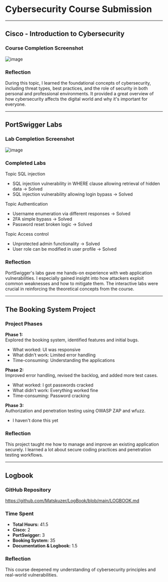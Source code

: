# Cybersecurity Course Submission

---

## Cisco - Introduction to Cybersecurity

### Course Completion Screenshot  
![image](https://github.com/user-attachments/assets/86e4c4b5-de7c-4f46-9ba9-1da479314189)


### Reflection  
During this topic, I learned the foundational concepts of cybersecurity, including threat types, best practices, and the role of security in both personal and professional environments. It provided a great overview of how cybersecurity affects the digital world and why it's important for everyone.

---

## PortSwigger Labs

### Lab Completion Screenshot  
![image](https://github.com/user-attachments/assets/113ebacb-ec68-4877-8ee1-187896b2f32e)


### Completed Labs

Topic SQL injection
- SQL injection vulnerability in WHERE clause allowing retrieval of hidden data → Solved
- SQL injection vulnerability allowing login bypass → Solved

Topic Authentication
- Username enumeration via different responses → Solved
- 2FA simple bypass → Solved
- Password reset broken logic → Solved

Topic Access control
- Unprotected admin functionality → Solved
- User role can be modified in user profile → Solved

### Reflection  
PortSwigger's labs gave me hands-on experience with web application vulnerabilities. I especially gained insight into how attackers exploit common weaknesses and how to mitigate them. The interactive labs were crucial in reinforcing the theoretical concepts from the course.

---

## The Booking System Project

### Project Phases

**Phase 1:**  
Explored the booking system, identified features and initial bugs.  
- What worked: UI was responsive  
- What didn’t work: Limited error handling  
- Time-consuming: Understanding the applications

**Phase 2:**  
Improved error handling, revised the backlog, and added more test cases.  
- What worked: I got passwords cracked  
- What didn’t work: Everything worked fine  
- Time-consuming: Password cracking  

**Phase 3:**  
Authorization and penetration testing using OWASP ZAP and wfuzz.  
-   I haven't done this yet

### Reflection  
This project taught me how to manage and improve an existing application securely. I learned a lot about secure coding practices and penetration testing workflows.

---

## Logbook

### GitHub Repository  
https://github.com/Matskuzer/LogBook/blob/main/LOGBOOK.md

### Time Spent

- **Total Hours:** 41.5  
- **Cisco:** 2  
- **PortSwigger:** 3
- **Booking System:**  35
- **Documentation & Logbook:** 1.5

### Reflection  
This course deepened my understanding of cybersecurity principles and real-world vulnerabilities.

